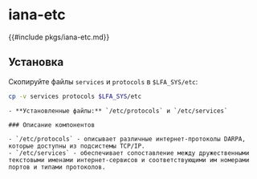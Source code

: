 # iana-etc

{{#include pkgs/iana-etc.md}}

## Установка

Скопируйте файлы `services` и `protocols` в `$LFA_SYS/etc`:

```bash
cp -v services protocols $LFA_SYS/etc
```

~~~admonish note title="Содержимое пакета" collapsible=true
- **Установленные файлы:** `/etc/protocols` и `/etc/services`

### Описание компонентов

- `/etc/protocols` - описывает различные интернет-протоколы DARPA, которые доступны из подсистемы TCP/IP.
- `/etc/services` - обеспечивает сопоставление между дружественными текстовыми именами интернет-сервисов и соответствующими им номерами портов и типами протоколов.
~~~
